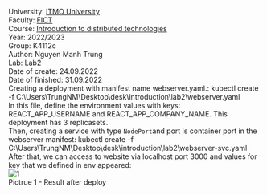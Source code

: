 University: [ITMO University](https://itmo.ru/ru/)<br>
Faculty: [FICT](https://fict.itmo.ru)<br>
Course: [Introduction to distributed technologies](https://github.com/itmo-ict-faculty/introduction-to-distributed-technologies)<br>
Year: 2022/2023<br>
Group: K4112c<br>
Author: Nguyen Manh Trung<br>
Lab: Lab2<br>
Date of create: 24.09.2022<br>
Date of finished: 31.09.2022<br>
Creating a deployment with manifest name webserver.yaml.: kubectl create -f C:\Users\TrungNM\Desktop\desk\introduction\lab2\webserver.yaml<br>
In this file, define the environment values with keys: REACT_APP_USERNAME and REACT_APP_COMPANY_NAME. This deployment has 3 replicasets. <br>
Then, creating a service with type `NodePort`and port is container port in the webserver manifest: kubectl create -f C:\Users\TrungNM\Desktop\desk\introduction\lab2\webserver-svc.yaml<br>
After that, we can access to website via localhost port 3000 and values for key that we defined in env appeared:<br>
![1](https://user-images.githubusercontent.com/83900905/192099584-7bb99185-823f-4b83-be80-bbf362ba8926.JPG)<br>
Pictrue 1 - Result after deploy
